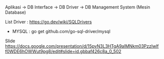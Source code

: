 
Aplikasi -> DB Interface -> DB Driver -> DB Management System (Mesin Database)

List Driver : https://go.dev/wiki/SQLDrivers

- MYSQL : go get github.com/go-sql-driver/mysql

Slide https://docs.google.com/presentation/d/15pvN3L3HTgA9aIMNkm03PzzIwlff0WDE6hOWWut9pg8/edit#slide=id.gbbaf426c8a_0_502
